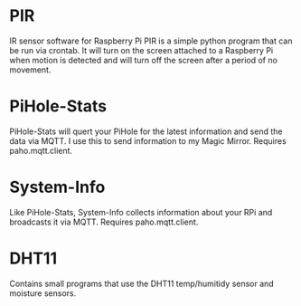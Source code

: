 # PIR
IR sensor software for Raspberry Pi
PIR is a simple python program that can be run via crontab. It will turn on the screen attached to a Raspberry Pi when motion is detected and will turn off the screen after a period of no movement.

# PiHole-Stats
PiHole-Stats will quert your PiHole for the latest information and send the data via MQTT. I use this to send information to my Magic Mirror. Requires paho.mqtt.client.

# System-Info
Like PiHole-Stats, System-Info collects information about your RPi and broadcasts it via MQTT. Requires paho.mqtt.client.

# DHT11
Contains small programs that use the DHT11 temp/humitidy sensor and moisture sensors.

